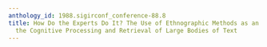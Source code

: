 ```yaml
---
anthology_id: 1988.sigirconf_conference-88.8
title: How Do the Experts Do It? The Use of Ethnographic Methods as an Aid to Understanding
  the Cognitive Processing and Retrieval of Large Bodies of Text
---
```


